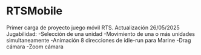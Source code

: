 # RTSMobile
Primer carga de proyecto juego móvil RTS.
Actualización 26/05/2025
Jugabilidad:
-Selección de una unidad
-Movimiento de una o más unidades simultaneamente
-Animación 8 direcciones de idle-run para Marine
-Drag cámara
-Zoom cámara
